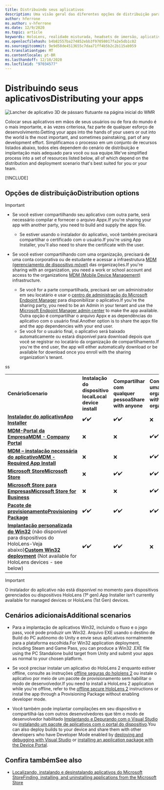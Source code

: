 ```yaml
---
title: Distribuindo seus aplicativos
description: Uma visão geral das diferentes opções de distribuição para várias plataformas com suporte e armazenamentos de publicação.
author: hferrone
ms.author: v-hferrone
ms.date: 12/9/2020
ms.topic: article
keywords: HoloLens, realidade misturada, headsets de imersão, aplicativo, UWP, envio, envio, filtros, metadados, requisitos de sistema, palavras-chave, wack, certificação, pacote, Appx, merchandising
ms.openlocfilehash: b4b82557ba274852ebb3f97058017fa2e5db1c02
ms.sourcegitcommit: 9e9d58de4513655c7daa71ff4b5b2c2b115ab959
ms.translationtype: MT
ms.contentlocale: pt-BR
ms.lasthandoff: 12/10/2020
ms.locfileid: "97034577"
---
```

# <a name="distributing-your-apps"></a><span data-ttu-id="933a5-104">Distribuindo seus aplicativos</span><span class="sxs-lookup"><span data-stu-id="933a5-104">Distributing your apps</span></span>

![Lancher de aplicativo 3D de pássaro flutuante na página inicial do WMR](images/distribute-hero-image.png)

<span data-ttu-id="933a5-106">Colocar seus aplicativos em mãos de seus usuários ou de fora do mundo é o mais importante, e às vezes criteriosa, faz parte de qualquer esforço de desenvolvimento.</span><span class="sxs-lookup"><span data-stu-id="933a5-106">Getting your apps into the hands of your users or out into the world is the most important, and sometimes painstaking, part of any development effort.</span></span> <span data-ttu-id="933a5-107">Simplificamos o processo em um conjunto de recursos listados abaixo, todos eles dependem do cenário de distribuição e implantação mais adequado para você ou sua equipe.</span><span class="sxs-lookup"><span data-stu-id="933a5-107">We've simplified process into a set of resources listed below, all of which depend on the distribution and deployment scenario that's best suited for you or your team.</span></span>

[!INCLUDE[](includes/before-submission.md)]

## <a name="distribution-options"></a><span data-ttu-id="933a5-108">Opções de distribuição</span><span class="sxs-lookup"><span data-stu-id="933a5-108">Distribution options</span></span>

> [!IMPORTANT]
> * <span data-ttu-id="933a5-109">Se você estiver compartilhando seu aplicativo com outra parte, será necessário compilar e fornecer o arquivo Appx.</span><span class="sxs-lookup"><span data-stu-id="933a5-109">If you're sharing your app with another party, you need to build and supply the appx file.</span></span> 
>     * <span data-ttu-id="933a5-110">Se estiver usando o instalador do aplicativo, você também precisará compartilhar o certificado com o usuário.</span><span class="sxs-lookup"><span data-stu-id="933a5-110">If you're using App Installer, you'll also need to share the certificate with the user.</span></span>
> 
> * <span data-ttu-id="933a5-111">Se você estiver compartilhando com uma organização, precisará de uma conta corporativa ou de estudante e acessar a infraestrutura [MDM (gerenciamento de dispositivo móvel)](https://docs.microsoft.com/hololens/hololens-enroll-mdm) das organizações.</span><span class="sxs-lookup"><span data-stu-id="933a5-111">If you're sharing with an organization, you need a work or school account and access to the organizations [MDM (Mobile Device Management)](https://docs.microsoft.com/hololens/hololens-enroll-mdm) infrastructure.</span></span>  
>    * <span data-ttu-id="933a5-112">Se você for a parte compartilhada, precisará ser um administrador em seu locatário e usar o [centro de administração do Microsoft Endpoint Manager](https://docs.microsoft.com/mem/intune/apps/apps-deploy) para disponibilizar o aplicativo.</span><span class="sxs-lookup"><span data-stu-id="933a5-112">If you're the sharing party, you need to be an Admin in your tenant and use the [Microsoft Endpoint Manager admin center](https://docs.microsoft.com/mem/intune/apps/apps-deploy) to make the app available.</span></span> <span data-ttu-id="933a5-113">Outra opção é compartilhar o arquivo Appx e as dependências do aplicativo com o usuário final.</span><span class="sxs-lookup"><span data-stu-id="933a5-113">Another option is to share the appx file and the app dependencies with your end user.</span></span>
>    * <span data-ttu-id="933a5-114">Se você for o usuário final, o aplicativo será baixado automaticamente ou estará disponível para download depois que você se registrar no locatário da organização de compartilhamento.</span><span class="sxs-lookup"><span data-stu-id="933a5-114">If you're the end user, the app will either automatically download or be available for download once you enroll with the sharing organization's tenant.</span></span> 

<table>
<colgroup>
    <col width="33%" />
    <col width="22%" />
    <col width="22%" />
    <col width="22%" />
</colgroup>
<tr>
    <td><span data-ttu-id="933a5-115"><strong>Cenário</strong></span><span class="sxs-lookup"><span data-stu-id="933a5-115"><strong>Scenario</strong></span></span></td>
    <td><span data-ttu-id="933a5-116"><strong>Instalação do dispositivo local</strong></span><span class="sxs-lookup"><span data-stu-id="933a5-116"><strong>Local device install</strong></span></span></td>
    <td><span data-ttu-id="933a5-117"><strong>Compartilhar com qualquer pessoa</strong></span><span class="sxs-lookup"><span data-stu-id="933a5-117"><strong>Share with anyone</strong></span></span></td>
    <td><span data-ttu-id="933a5-118"><strong>Compartilhar com uma organização</strong></span><span class="sxs-lookup"><span data-stu-id="933a5-118"><strong>Share with an organization</strong></span></span></td>
</tr>
<tr>
    <td><span data-ttu-id="933a5-119"><a href="https://docs.microsoft.com/hololens/app-deploy-app-installer"><strong>Instalador do aplicativo</strong></span><span class="sxs-lookup"><span data-stu-id="933a5-119"><a href="https://docs.microsoft.com/hololens/app-deploy-app-installer"><strong>App Installer</strong></span></span></td>
    <td><span data-ttu-id="933a5-120">✔️</span><span class="sxs-lookup"><span data-stu-id="933a5-120">✔️</span></span></td>
    <td><span data-ttu-id="933a5-121">✔️</span><span class="sxs-lookup"><span data-stu-id="933a5-121">✔️</span></span></td>
    <td>❌</td>
</tr>
<tr>
    <td><span data-ttu-id="933a5-122"><a href="https://docs.microsoft.com/hololens/app-deploy-app-installer"><strong>MDM-Portal da Empresa</strong></a></span><span class="sxs-lookup"><span data-stu-id="933a5-122"><a href="https://docs.microsoft.com/hololens/app-deploy-app-installer"><strong>MDM - Company Portal</strong></a></span></span></td>
    <td>❌</td>
    <td>❌</td>
    <td><span data-ttu-id="933a5-123">✔️</span><span class="sxs-lookup"><span data-stu-id="933a5-123">✔️</span></span></td>
</tr>
<tr>
    <td><span data-ttu-id="933a5-124"><a href="https://docs.microsoft.com/hololens/app-deploy-intune"><strong>MDM – instalação necessária do aplicativo</strong></a></span><span class="sxs-lookup"><span data-stu-id="933a5-124"><a href="https://docs.microsoft.com/hololens/app-deploy-intune"><strong>MDM - Required App Install</strong></a></span></span></td>
    <td>❌</td>
    <td>❌</td>
    <td><span data-ttu-id="933a5-125">✔️</span><span class="sxs-lookup"><span data-stu-id="933a5-125">✔️</span></span></td>
</tr>
<tr>
    <td><span data-ttu-id="933a5-126"><a href="submitting-an-app-to-the-microsoft-store.md"><strong>Microsoft Store</strong></a></span><span class="sxs-lookup"><span data-stu-id="933a5-126"><a href="submitting-an-app-to-the-microsoft-store.md"><strong>Microsoft Store</strong></a></span></span></td>
    <td>❌</td>
    <td><span data-ttu-id="933a5-127">✔️</span><span class="sxs-lookup"><span data-stu-id="933a5-127">✔️</span></span></td>
    <td><span data-ttu-id="933a5-128">✔️</span><span class="sxs-lookup"><span data-stu-id="933a5-128">✔️</span></span></td><span data-ttu-id="933a5-129">s</span><span class="sxs-lookup"><span data-stu-id="933a5-129">s</span></span>
</tr>
<tr>
    <td><span data-ttu-id="933a5-130"><a href="https://docs.microsoft.com/hololens/app-deploy-store-business"><strong>Microsoft Store para Empresas</strong></a></span><span class="sxs-lookup"><span data-stu-id="933a5-130"><a href="https://docs.microsoft.com/hololens/app-deploy-store-business"><strong>Microsoft Store for Business</strong></a></span></span></td>
    <td>❌</td>
    <td>❌</td>
    <td><span data-ttu-id="933a5-131">✔️</span><span class="sxs-lookup"><span data-stu-id="933a5-131">✔️</span></span></td>
</tr>
<tr>
    <td><span data-ttu-id="933a5-132"><a href="https://docs.microsoft.com/hololens/app-deploy-provisioning-package"><strong>Pacote de provisionamento</strong></a></span><span class="sxs-lookup"><span data-stu-id="933a5-132"><a href="https://docs.microsoft.com/hololens/app-deploy-provisioning-package"><strong>Provisioning Package</strong></a></span></span></td>
    <td><span data-ttu-id="933a5-133">✔️</span><span class="sxs-lookup"><span data-stu-id="933a5-133">✔️</span></span></td>
    <td><span data-ttu-id="933a5-134">✔️</span><span class="sxs-lookup"><span data-stu-id="933a5-134">✔️</span></span></td>
    <td><span data-ttu-id="933a5-135">✔️</span><span class="sxs-lookup"><span data-stu-id="933a5-135">✔️</span></span></td>
</tr>
<tr>
    <td><span data-ttu-id="933a5-136"><a href="#additional-scenarios"><strong>Implantação personalizada do Win32</strong></a> (não disponível para dispositivos do HoloLens-Veja abaixo)</span><span class="sxs-lookup"><span data-stu-id="933a5-136"><a href="#additional-scenarios"><strong>Custom Win32 deployment</strong></a> (Not available for HoloLens devices - see below)</span></span></td>
    <td><span data-ttu-id="933a5-137">✔️</span><span class="sxs-lookup"><span data-stu-id="933a5-137">✔️</span></span></td>
    <td><span data-ttu-id="933a5-138">✔️</span><span class="sxs-lookup"><span data-stu-id="933a5-138">✔️</span></span></td>
    <td>❌</td>
</tr>
</table>

> [!IMPORTANT]
> <span data-ttu-id="933a5-139">O instalador do aplicativo não está disponível no momento para dispositivos gerenciados ou dispositivos HoloLens (1º gen).</span><span class="sxs-lookup"><span data-stu-id="933a5-139">App Installer isn't currently available for managed devices or HoloLens (1st Gen) devices.</span></span>

## <a name="additional-scenarios"></a><span data-ttu-id="933a5-140">Cenários adicionais</span><span class="sxs-lookup"><span data-stu-id="933a5-140">Additional scenarios</span></span>

* <span data-ttu-id="933a5-141">Para a implantação de aplicativos Win32, incluindo o fluxo e o jogo pass, você pode produzir um Win32. Arquivo EXE usando o destino de Build do PC autônomo do Unity e envie seus aplicativos normalmente para a plataforma escolhida.</span><span class="sxs-lookup"><span data-stu-id="933a5-141">For Win32 application deployment, including Steam and Game Pass, you can produce a Win32 .EXE file using the PC Standalone build target from Unity and submit your apps as normal to your chosen platform.</span></span> 

* <span data-ttu-id="933a5-142">Se você precisar instalar um aplicativo do HoloLens 2 enquanto estiver offline, consulte as instruções [offline seguras do hololens 2](https://docs.microsoft.com/hololens/hololens-common-scenarios-offline-secure) ou instale o aplicativo por meio de um pacote de provisionamento sem habilitar o modo de desenvolvedor.</span><span class="sxs-lookup"><span data-stu-id="933a5-142">If you need to install a HoloLens 2 application while you're offline, refer to the [offline secure HoloLens 2](https://docs.microsoft.com/hololens/hololens-common-scenarios-offline-secure) instructions or instal the app through a Provisioning Package without enabling developer mode.</span></span>

* <span data-ttu-id="933a5-143">Você também pode implantar compilações em seu dispositivo e compartilhá-las com outros desenvolvedores que têm o modo de desenvolvedor habilitado [Implantando e Depurando com o Visual Studio](../develop/platform-capabilities-and-apis/using-visual-studio.md) ou [instalando um pacote de aplicativos com o portal do dispositivo](https://docs.microsoft.com/hololens/holographic-custom-apps#installing-an-application-package-with-the-device-portal).</span><span class="sxs-lookup"><span data-stu-id="933a5-143">You can also deploy builds to your device and share them with other developers who have Developer Mode enabled by [deploying and debugging with Visual Studio](../develop/platform-capabilities-and-apis/using-visual-studio.md) or [installing an application package with the Device Portal](https://docs.microsoft.com/hololens/holographic-custom-apps#installing-an-application-package-with-the-device-portal).</span></span>

## <a name="see-also"></a><span data-ttu-id="933a5-144">Confira também</span><span class="sxs-lookup"><span data-stu-id="933a5-144">See also</span></span>
* [<span data-ttu-id="933a5-145">Localizando, instalando e desinstalando aplicativos do Microsoft Store</span><span class="sxs-lookup"><span data-stu-id="933a5-145">Finding, installing, and uninstalling applications from the Microsoft Store</span></span>](https://docs.microsoft.com/hololens/holographic-store-apps)


